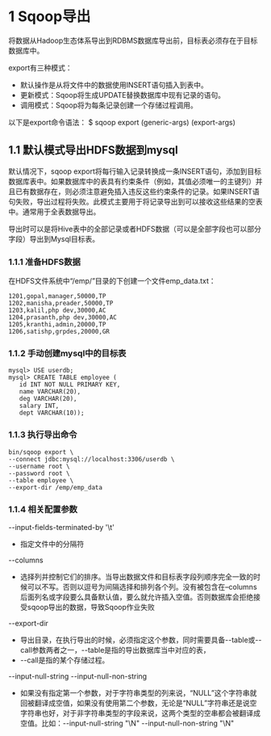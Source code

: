 # 1 Sqoop导出
将数据从Hadoop生态体系导出到RDBMS数据库导出前，目标表必须存在于目标数据库中。

export有三种模式：
- 默认操作是从将文件中的数据使用INSERT语句插入到表中。
- 更新模式：Sqoop将生成UPDATE替换数据库中现有记录的语句。
- 调用模式：Sqoop将为每条记录创建一个存储过程调用。

以下是export命令语法：
$ sqoop export (generic-args) (export-args)

## 1.1 默认模式导出HDFS数据到mysql
默认情况下，sqoop export将每行输入记录转换成一条INSERT语句，添加到目标数据库表中。如果数据库中的表具有约束条件（例如，其值必须唯一的主键列）并且已有数据存在，则必须注意避免插入违反这些约束条件的记录。如果INSERT语句失败，导出过程将失败。此模式主要用于将记录导出到可以接收这些结果的空表中。通常用于全表数据导出。

导出时可以是将Hive表中的全部记录或者HDFS数据（可以是全部字段也可以部分字段）导出到Mysql目标表。

### 1.1.1 准备HDFS数据
在HDFS文件系统中“/emp/”目录的下创建一个文件emp_data.txt：
``` 
1201,gopal,manager,50000,TP
1202,manisha,preader,50000,TP
1203,kalil,php dev,30000,AC
1204,prasanth,php dev,30000,AC
1205,kranthi,admin,20000,TP
1206,satishp,grpdes,20000,GR
```

### 1.1.2 手动创建mysql中的目标表
``` 
mysql> USE userdb;
mysql> CREATE TABLE employee ( 
   id INT NOT NULL PRIMARY KEY, 
   name VARCHAR(20), 
   deg VARCHAR(20),
   salary INT,
   dept VARCHAR(10));
```

### 1.1.3 执行导出命令
``` 
bin/sqoop export \
--connect jdbc:mysql://localhost:3306/userdb \
--username root \
--password root \
--table employee \
--export-dir /emp/emp_data
```

### 1.1.4 相关配置参数
--input-fields-terminated-by '\t'
- 指定文件中的分隔符

--columns
- 选择列并控制它们的排序。当导出数据文件和目标表字段列顺序完全一致的时候可以不写。否则以逗号为间隔选择和排列各个列。没有被包含在–columns后面列名或字段要么具备默认值，要么就允许插入空值。否则数据库会拒绝接受sqoop导出的数据，导致Sqoop作业失败

--export-dir
- 导出目录，在执行导出的时候，必须指定这个参数，同时需要具备--table或--call参数两者之一，--table是指的导出数据库当中对应的表，
- --call是指的某个存储过程。

--input-null-string --input-null-non-string
- 如果没有指定第一个参数，对于字符串类型的列来说，“NULL”这个字符串就回被翻译成空值，如果没有使用第二个参数，无论是“NULL”字符串还是说空字符串也好，对于非字符串类型的字段来说，这两个类型的空串都会被翻译成空值。比如：--input-null-string "\\N" --input-null-non-string "\\N"